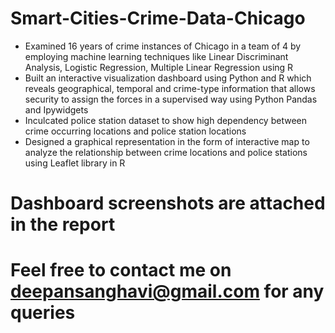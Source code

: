 # Smart-Cities-Crime-Data-Chicago
-	Examined 16 years of crime instances of Chicago in a team of 4 by employing machine learning techniques like Linear Discriminant Analysis, Logistic Regression, Multiple Linear Regression using R
-	Built an interactive visualization dashboard using Python and R which reveals geographical, temporal and crime-type information that allows security to assign the forces in a supervised way
using Python Pandas and Ipywidgets
-	Inculcated police station dataset to show high dependency between crime occurring locations and police station locations
-	Designed a graphical representation in the form of interactive map to analyze the relationship between crime locations and police stations using Leaflet library in R

# Dashboard screenshots are attached in the report

# Feel free to contact me on deepansanghavi@gmail.com for any queries
